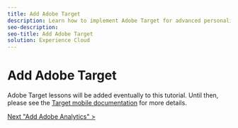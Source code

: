 ```yaml
---
title: Add Adobe Target
description: Learn how to implement Adobe Target for advanced personalization use cases. This lesson is part of the Implementing the Experience Cloud in Mobile Android Applications tutorial.
seo-description:
seo-title: Add Adobe Target
solution: Experience Cloud
---
```


# Add Adobe Target

Adobe Target lessons will be added eventually to this tutorial. Until then, please see the [Target mobile documentation](https://aep-sdks.gitbook.io/docs/using-mobile-extensions/adobe-target) for more details.
  
[Next "Add Adobe Analytics" >](analytics.md)
